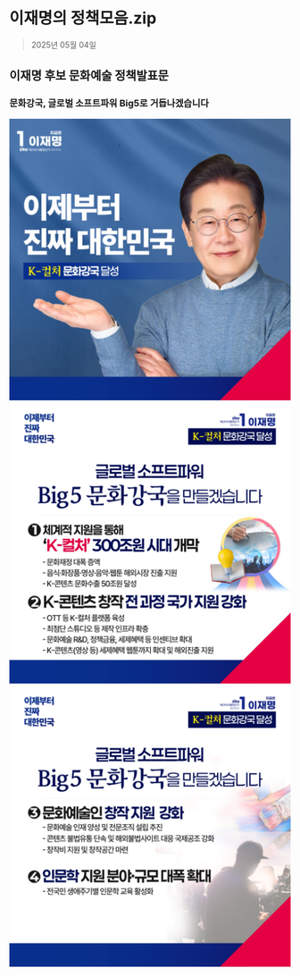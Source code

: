 # 이재명의 정책모음.zip

> 2025년 05월 04일
## 이재명 후보 문화예술 정책발표문
### 문화강국, 글로벌 소프트파워 Big5로 거듭나겠습니다

![공약 이미지](000.jpeg)
![공약 이미지](001.jpeg)
![공약 이미지](002.jpeg)